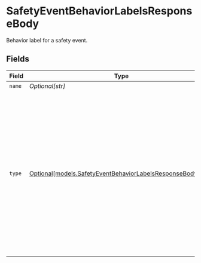 # SafetyEventBehaviorLabelsResponseBody

Behavior label for a safety event.


## Fields

| Field                                                                                                                                                                                                                                                                                                                                                                                                                                                                                                                                                                                                                                                          | Type                                                                                                                                                                                                                                                                                                                                                                                                                                                                                                                                                                                                                                                           | Required                                                                                                                                                                                                                                                                                                                                                                                                                                                                                                                                                                                                                                                       | Description                                                                                                                                                                                                                                                                                                                                                                                                                                                                                                                                                                                                                                                    | Example                                                                                                                                                                                                                                                                                                                                                                                                                                                                                                                                                                                                                                                        |
| -------------------------------------------------------------------------------------------------------------------------------------------------------------------------------------------------------------------------------------------------------------------------------------------------------------------------------------------------------------------------------------------------------------------------------------------------------------------------------------------------------------------------------------------------------------------------------------------------------------------------------------------------------------- | -------------------------------------------------------------------------------------------------------------------------------------------------------------------------------------------------------------------------------------------------------------------------------------------------------------------------------------------------------------------------------------------------------------------------------------------------------------------------------------------------------------------------------------------------------------------------------------------------------------------------------------------------------------- | -------------------------------------------------------------------------------------------------------------------------------------------------------------------------------------------------------------------------------------------------------------------------------------------------------------------------------------------------------------------------------------------------------------------------------------------------------------------------------------------------------------------------------------------------------------------------------------------------------------------------------------------------------------- | -------------------------------------------------------------------------------------------------------------------------------------------------------------------------------------------------------------------------------------------------------------------------------------------------------------------------------------------------------------------------------------------------------------------------------------------------------------------------------------------------------------------------------------------------------------------------------------------------------------------------------------------------------------- | -------------------------------------------------------------------------------------------------------------------------------------------------------------------------------------------------------------------------------------------------------------------------------------------------------------------------------------------------------------------------------------------------------------------------------------------------------------------------------------------------------------------------------------------------------------------------------------------------------------------------------------------------------------- |
| `name`                                                                                                                                                                                                                                                                                                                                                                                                                                                                                                                                                                                                                                                         | *Optional[str]*                                                                                                                                                                                                                                                                                                                                                                                                                                                                                                                                                                                                                                                | :heavy_minus_sign:                                                                                                                                                                                                                                                                                                                                                                                                                                                                                                                                                                                                                                             | Name of the behavior label.                                                                                                                                                                                                                                                                                                                                                                                                                                                                                                                                                                                                                                    | Acceleration                                                                                                                                                                                                                                                                                                                                                                                                                                                                                                                                                                                                                                                   |
| `type`                                                                                                                                                                                                                                                                                                                                                                                                                                                                                                                                                                                                                                                         | [Optional[models.SafetyEventBehaviorLabelsResponseBodyType]](../models/safetyeventbehaviorlabelsresponsebodytype.md)                                                                                                                                                                                                                                                                                                                                                                                                                                                                                                                                           | :heavy_minus_sign:                                                                                                                                                                                                                                                                                                                                                                                                                                                                                                                                                                                                                                             | Type of the BehaviorLabel.  Valid values: `Acceleration`, `Braking`, `Crash`, `DefensiveDriving`, `DidNotYield`, `Drinking`, `Drowsy`, `Eating`, `EatingDrinking`, `EdgeDistractedDriving`, `EdgeRailroadCrossingViolation`, `FollowingDistance`, `FollowingDistanceModerate`, `FollowingDistanceSevere`, `ForwardCollisionWarning`, `GenericDistraction`, `GenericTailgating`, `HarshTurn`, `Invalid`, `LaneDeparture`, `LateResponse`, `MobileUsage`, `NearCollison`, `NoSeatbelt`, `ObstructedCamera`, `PolicyViolationMask`, `RanRedLight`, `RollingStop`, `RolloverProtection`, `Smoking`, `Speeding`, `VulnerableRoadUserCollisionWarning`, `YawControl` | Acceleration                                                                                                                                                                                                                                                                                                                                                                                                                                                                                                                                                                                                                                                   |